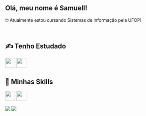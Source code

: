 ## Olá, meu nome é <strong>Samuell!</strong>

🤓 Atualmente estou cursando Sistemas de Informação pela UFOP!

<br>

## ✍ Tenho Estudado
<code><img height="32" src="https://img.shields.io/badge/Python-3776AB?style=for-the-badge&logo=python&logoColor=white"></code>
<code><img height="32" src="https://img.shields.io/badge/JavaScript-323330?style=for-the-badge&logo=javascript&logoColor=F7DF1E"></code>

## 🚀 Minhas Skills
<code><img height="32" src="https://img.shields.io/badge/HTML5-E34F26?style=for-the-badge&logo=html5&logoColor=white"></code>
<code><img height="32" src="https://img.shields.io/badge/CSS3-1572B6?style=for-the-badge&logo=css3&logoColor=white"></code>





<p align="left">
  
  <a href="#" alt="LinkedIn">
  <img src="https://img.shields.io/badge/-Linkedin-0e76a8?style=flat-square&logo=Linkedin&logoColor=white&link=https://www.linkedin.com/in/samuell-aguiar-8140b0208/" /></a>

  <a href="#" alt="Instagram">
  <img src="https://img.shields.io/badge/-Instagram-DF0174?style=flat-square&labelColor=DF0174&logo=instagram&logoColor=white&link=https://www.instagram.com/samuell.ag/"/></a>
</p>
